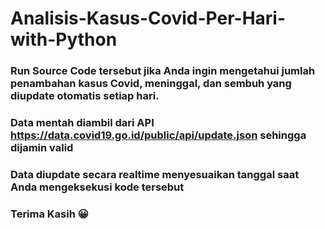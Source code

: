 # Analisis-Kasus-Covid-Per-Hari-with-Python
### Run Source Code tersebut jika Anda ingin mengetahui jumlah penambahan kasus Covid, meninggal, dan sembuh yang diupdate otomatis setiap hari. 
### Data mentah diambil dari API https://data.covid19.go.id/public/api/update.json sehingga dijamin valid
### Data diupdate secara realtime menyesuaikan tanggal saat Anda mengeksekusi kode tersebut
### Terima Kasih 😀

